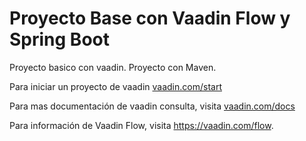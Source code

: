 # Proyecto Base con Vaadin Flow y Spring Boot

Proyecto basico con vaadin. Proyecto con Maven.

Para iniciar un proyecto de vaadin [vaadin.com/start](https://vaadin.com/start)  





Para mas documentación de vaadin consulta, visita [vaadin.com/docs](https://vaadin.com/docs/v10/flow/spring/tutorial-spring-basic.html)

Para información de Vaadin Flow, visita https://vaadin.com/flow.

